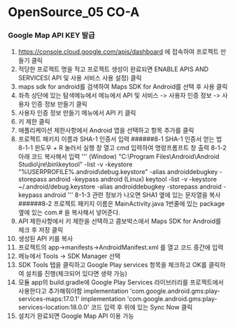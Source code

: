 # OpenSource_05 CO-A
### Google Map API KEY 발급
1. https://console.cloud.google.com/apis/dashboard 에 접속하여 프로젝트 만들기 클릭
2. 적당한 프로젝트 명을 적고 프로젝트 생성이 완료되면 ENABLE APIS AND SERVICES( API 및 사용 서비스 사용 설정) 클릭
3. maps sdk for android를 검색하여 Maps SDK for Android를 선택 후 사용 클릭
4. 좌측 상단에 있는 탐색메뉴에서 메뉴에서 API 및 서비스 -> 사용자 인증 정보 -> 사용자 인증 정보 만들기 클릭
5. 사용자 인증 정보 만들기 메뉴에서 API 키 클릭
6. 키 제한 클릭
7. 애플리케이션 제한사항에서  Android 앱을 선택하고 항목  추가를 클릭
8. 프로젝트 패키지 이름과 SHA-1 인증서 입력 
######8-1 SHA-1 인증서 얻는 법
8-1-1 윈도우 + R 눌러서 실행 창 열고 cmd 입력하여 명령프롬프트 창 출력
8-1-2 아래 코드 복사해서 입력
'''
(Window) 
"C:\Program Files\Android\Android Studio\jre\bin\keytool" -list -v -keystore "%USERPROFILE%\.android\debug.keystore" -alias androiddebugkey -storepass android -keypass android
(Linux)
keytool -list -v -keystore ~/.android/debug.keystore -alias androiddebugkey -storepass android -keypass android
'''
8-1-3 관련 정보가 나오면 SHA1 옆에 있는 문자열을 복사
######8-2 프로젝트 패키지 이름은 MainActivity.java 1번줄에 있는 package 옆에 있는 com.# 을 복사해서 넣어준다.
9. API 제한사항에서 키 제한을 선택하고 콤보박스에서 Maps SDK for Android를 체크 후 저장 클릭
10. 생성된 API 키를 복사
11. 프로젝트의 app->manifests->AndroidManifest.xml 를 열고 코드 중간에 <meta-data android:name="com.google.android.geo.API_KEY" android:value="API키" /> 입력
12. 메뉴에서 Tools -> SDK Manager 선택
13. SDK Tools 탭을 클릭하고 Google Play services 항목을 체크하고 OK를 클릭하여 설치를 진행(체크되어 있다면 생략 가능)
14. 모듈 app의 build.gradle에 Google Play Services 라이브러리를 프로젝트에서 사용한다고 추가해줘야함 
    implementation 'com.google.android.gms:play-services-maps:17.0.1'
    implementation 'com.google.android.gms:play-services-location:18.0.0' 코드 입력 후 위에 있는 Sync Now 클릭
16. 설치가 완료되면 Google Map API 이용 가능
